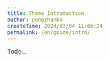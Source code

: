 ```yaml
---
title: Theme Introduction
author: pengzhanbo
createTime: 2024/03/04 11:06:24
permalink: /en/guide/intro/
---
```


Todo...
